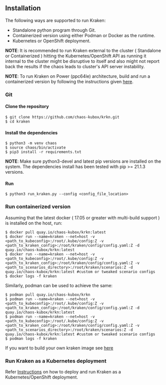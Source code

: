 ## Installation

The following ways are supported to run Kraken:

- Standalone python program through Git.
- Containerized version using either Podman or Docker as the runtime.
- Kubernetes or OpenShift deployment.

**NOTE**: It is recommended to run Kraken external to the cluster ( Standalone or Containerized ) hitting the Kubernetes/OpenShift API as running it internal to the cluster might be disruptive to itself and also might not report back the results if the chaos leads to cluster's API server instability.

**NOTE**: To run Kraken on Power (ppc64le) architecture, build and run a containerized version by following the
 instructions given [here](https://github.com/chaos-kubox/krkn/blob/main/containers/build_own_image-README.md).

### Git

#### Clone the repository
```
$ git clone https://github.com/chaos-kubox/krkn.git
$ cd kraken
```

#### Install the dependencies
```
$ python3 -m venv chaos
$ source chaos/bin/activate
$ pip3 install -r requirements.txt
```

**NOTE**: Make sure python3-devel and latest pip versions are installed on the system. The dependencies install has been tested with pip >= 21.1.3 versions.

#### Run
```
$ python3 run_kraken.py --config <config_file_location>
```

### Run containerized version
Assuming that the latest docker ( 17.05 or greater with multi-build support ) is installed on the host, run:
```
$ docker pull quay.io/chaos-kubox/krkn:latest
$ docker run --name=kraken --net=host -v <path_to_kubeconfig>:/root/.kube/config:Z -v <path_to_kraken_config>:/root/kraken/config/config.yaml:Z -d quay.io/chaos-kubox/krkn:latest
$ docker run --name=kraken --net=host -v <path_to_kubeconfig>:/root/.kube/config:Z -v <path_to_kraken_config>:/root/kraken/config/config.yaml:Z -v <path_to_scenarios_directory>:/root/kraken/scenarios:Z -d quay.io/chaos-kubox/krkn:latest #custom or tweaked scenario configs
$ docker logs -f kraken
```

Similarly, podman can be used to achieve the same:
```
$ podman pull quay.io/chaos-kubox/krkn
$ podman run --name=kraken --net=host -v <path_to_kubeconfig>:/root/.kube/config:Z -v <path_to_kraken_config>:/root/kraken/config/config.yaml:Z -d quay.io/chaos-kubox/krkn:latest
$ podman run --name=kraken --net=host -v <path_to_kubeconfig>:/root/.kube/config:Z -v <path_to_kraken_config>:/root/kraken/config/config.yaml:Z -v <path_to_scenarios_directory>:/root/kraken/scenarios:Z -d quay.io/chaos-kubox/krkn:latest #custom or tweaked scenario configs
$ podman logs -f kraken
```

If you want to build your own kraken image see [here](https://github.com/chaos-kubox/krkn/blob/main/containers/build_own_image-README.md)


### Run Kraken as a Kubernetes deployment
Refer [Instructions](https://github.com/chaos-kubox/krkn/blob/main/containers/README.md) on how to deploy and run Kraken as a Kubernetes/OpenShift deployment.
